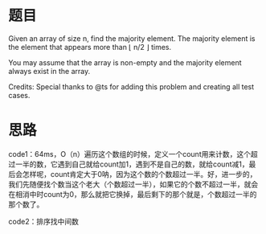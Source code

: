 题目
====
Given an array of size n, find the majority element. The majority element is the element that appears more than ⌊ n/2 ⌋ times.

You may assume that the array is non-empty and the majority element always exist in the array.

Credits:
Special thanks to @ts for adding this problem and creating all test cases.

思路
=====
code1：64ms，O（n）遍历这个数组的时候，定义一个count用来计数，这个超过一半的数，它遇到自己就给count加1，遇到不是自己的数，就给count减1，最后会怎样呢，count肯定大于0呐，因为这个数的个数超过一半。好，进一步的，我们先随便找个数当这个老大（个数超过一半），如果它的个数不超过一半，就会在相消中时count为0，那么就把它换掉，最后剩下的那个就是，个数超过一半的那个数了。

code2：排序找中间数

